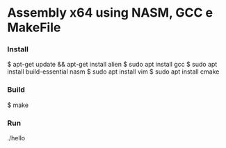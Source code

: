 # Assembly x64 using NASM, GCC e MakeFile

### Install
$ apt-get update && apt-get install alien
$ sudo apt install gcc
$ sudo apt install build-essential nasm
$ sudo apt install vim
$ sudo apt install cmake


### Build
$ make

### Run 
./hello

